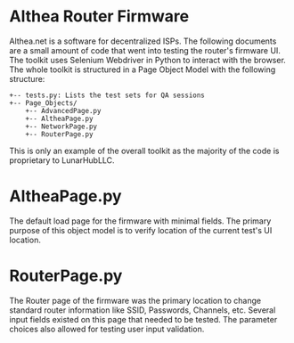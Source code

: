# Althea Router Firmware
Althea.net is a software for decentralized ISPs. The following documents are a small amount of code that went into testing the router's firmware UI. The toolkit uses Selenium Webdriver in Python to interact with the browser. The whole toolkit is structured in a Page Object Model with the following structure:

    +-- tests.py: Lists the test sets for QA sessions
    +-- Page_Objects/
        +-- AdvancedPage.py
        +-- AltheaPage.py
        +-- NetworkPage.py
        +-- RouterPage.py

This is only an example of the overall toolkit as the majority of the code is proprietary to LunarHubLLC.

# AltheaPage.py
The default load page for the firmware with minimal fields. The primary purpose of this object model is to verify location of the current test's UI location.
# RouterPage.py
The Router page of the firmware was the primary location to change standard router information like SSID, Passwords, Channels, etc. Several input fields existed on this page that needed to be tested. The parameter choices also allowed for testing user input validation.